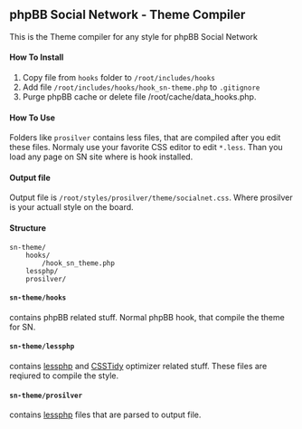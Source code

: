 ## phpBB Social Network - Theme Compiler

This is the Theme compiler for any style for phpBB Social Network

#### How To Install

1. Copy file from <code>hooks</code> folder to <code>/root/includes/hooks</code>
2. Add file <code>/root/includes/hooks/hook_sn-theme.php</code> to <code>.gitignore</code>
3. Purge phpBB cache or delete file <cache>/root/cache/data_hooks.php</code>.

#### How To Use 

Folders like <code>prosilver</code> contains less files, that are compiled after you edit these files.
Normaly use your favorite CSS editor to edit <code>*.less</code>.
Than you load any page on SN site where is hook installed.

#### Output file
Output file is <code>/root/styles/prosilver/theme/socialnet.css</code>. Where prosilver is your actuall style on the board.

####  Structure

```
sn-theme/
	hooks/
		/hook_sn_theme.php
	lessphp/
	prosilver/
```

#### `sn-theme/hooks`
contains phpBB related stuff. Normal phpBB hook, that compile the theme for SN.

#### `sn-theme/lessphp`
contains [lessphp](http://leafo.net/lessphp) and [CSSTidy](http://csstidy.sourceforge.net/download.php) optimizer related stuff.
These files are reqiured to compile the style.

#### `sn-theme/prosilver`
contains [lessphp](http://leafo.net/lessphp) files that are parsed to output file.
